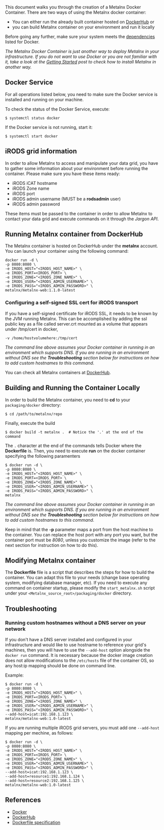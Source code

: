 This document walks you through the creation of a Metalnx Docker Container. There are two ways of using the Metalnx docker container:

* You can either run the already built container hosted on [DockerHub][dockerhub-metalnx] or
* you can build Metalnx container on your environment and run it locally

Before going any further, make sure your system meets the [dependencies](https://github.com/Metalnx/metalnx-web/wiki/Dependencies#docker-container) listed for Docker.

*The Metalnx Docker Container is just another way to deploy Metalnx in your infrastructure. If you do not want to use Docker or you are not familiar with it, take a look at the [Getting Started](https://github.com/Metalnx/metalnx-web/wiki/Getting-Started) post to check how to install Metalnx in another way.*

## Docker Service
For all operations listed below, you need to make sure the Docker service is installed and running on your machine.

To check the status of the Docker Service, execute:

    $ systemctl status docker

If the Docker service is not running, start it:

    $ systemctl start docker

## iRODS grid information
In order to allow Metalnx to access and manipulate your data grid, you have to gather some information about your environment before running the container. Please make sure you have these items ready:

* iRODS iCAT hostname
* iRODS Zone name
* iRODS port
* iRODS admin username (MUST be a **rodsadmin** user)
* iRODS admin password

These items must be passed to the container in order to allow Metalnx to contact your data grid and execute commands on it through the *Jargon API*. 

## Running Metalnx container from DockerHub
The Metalnx container is hosted on DockerHub under the **metalnx** account. You can launch your container using the following command:

    docker run -d \
    -p 8080:8080 \
    -e IRODS_HOST="<IRODS_HOST_NAME>" \
    -e IRODS_PORT=<IRODS_PORT> \
    -e IRODS_ZONE="<IRODS_ZONE_NAME>" \
    -e IRODS_USER="<IRODS_ADMIN_USERNAME>" \
    -e IRODS_PASS="<IRODS_ADMIN_PASSWORD>" \
    metalnx/metalnx-web:1.1.0-latest
    
### Configuring a self-signed SSL cert for iRODS transport

If you have a self-signed certificate for iRODS SSL, it needs to be known by the JVM running Metalnx. This can be accomplished by adding the ssl public key as a file called server.crt mounted as a volume that appears under /tmp/cert in docker, 

```
-v /home/hostvolumehere:/tmp/cert
```
    
*The command line above assumes your Docker container in running in an environment which supports DNS.  If you are running in an environment without DNS see the **Troubleshooting** section below for instructions on how to add custom hostnames to this command.*

You can check all Metalnx containers at [DockerHub](https://hub.docker.com/r/metalnx/metalnx-web/tags/).

## Building and Running the Container Locally
In order to build the Metalnx container, you need to **cd** to your `packaging/docker` directory:

    $ cd /path/to/metalnx/repo 

Finally, execute the build

    $ docker build -t metalnx .  # Notice the '.' at the end of the command

The `.` character at the end of the commands tells Docker where the **Dockerfile** is. Then, you need to execute **run** on the docker container specifying the following paramenters

    $ docker run -d \
    -p 8080:8080 \
    -e IRODS_HOST="<IRODS_HOST_NAME>" \
    -e IRODS_PORT=<IRODS_PORT> \
    -e IRODS_ZONE="<IRODS_ZONE_NAME>" \
    -e IRODS_USER="<IRODS_ADMIN_USERNAME>" \
    -e IRODS_PASS="<IRODS_ADMIN_PASSWORD>" \
    metalnx
    
*The command line above assumes your Docker container in running in an environment which supports DNS.  If you are running in an environment without DNS see the **Troubleshooting** section below for instructions on how to add custom hostnames to this command.*

Keep in mind that the **-p** parameter maps a port from the host machine to the container. You can replace the host port with any port you want, but the container port must be *8080*, unless you customize the image (refer to the next section for instruction on how to do this).

## Modifying Metalnx container
The **Dockerfile** file is a script that describes the steps for how to build the container. You can adapt this file to your needs (change base operating system, modifying database manager, etc). If you need to execute any command on  container startup, please modify the `start_metalnx.sh` script under your `<Metalnx_source_root>/packaging/docker` directory.

## Troubleshooting

### Running custom hostnames without a DNS server on your network
If you don't have a DNS server installed and configured in your infrastructure and would like to use hostname to reference your grid's machines, then you will have to use the `--add-host` option alongside the `docker run` command. It is necessary because the docker image creation does not allow modifications to the `/etc/hosts` file of the container OS, so any host:ip mapping should be done on command line.

Example:

    $ docker run -d \
    -p 8080:8080 \
    -e IRODS_HOST="<IRODS_HOST_NAME>" \
    -e IRODS_PORT=<IRODS_PORT> \
    -e IRODS_ZONE="<IRODS_ZONE_NAME>" \
    -e IRODS_USER="<IRODS_ADMIN_USERNAME>" \
    -e IRODS_PASS="<IRODS_ADMIN_PASSWORD>" \
    --add-host=icat:192.168.1.123 \
    metalnx/metalnx-web:1.0-latest

If you are running multiple iRODS grid servers, you must add one `--add-host` mapping per mechine, as follows:

    $ docker run -d \
    -p 8080:8080 \
    -e IRODS_HOST="<IRODS_HOST_NAME>" \
    -e IRODS_PORT=<IRODS_PORT> \
    -e IRODS_ZONE="<IRODS_ZONE_NAME>" \
    -e IRODS_USER="<IRODS_ADMIN_USERNAME>" \
    -e IRODS_PASS="<IRODS_ADMIN_PASSWORD>" \
    --add-host=icat:192.168.1.123 \
    --add-host=resource1:192.168.1.124 \
    --add-host=resource2:192.168.1.125 \
    metalnx/metalnx-web:1.0-latest

## References
* [Docker][docker]
* [DockerHub][dockerhub]
* [Dockerfile specification][dockerfile]

[docker]: https://www.docker.com/
[dockerhub]: https://hub.docker.com/
[dockerfile]: https://docs.docker.com/engine/reference/builder/
[dockerhub-metalnx]: https://hub.docker.com/r/metalnx/metalnx-web/
